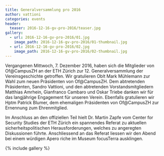 ```yaml
---
title: Generalversammlung pro 2016
author: vattioni
categories: events
header:
  teaser: 2016-12-16-gv-pro-2016/teaser.jpg
gallery:
  - url: 2016-12-16-gv-pro-2016/01.jpg
    image_path: 2016-12-16-gv-pro-2016/01-thumbnail.jpg
  - url: 2016-12-16-gv-pro-2016/02.jpg
    image_path: 2016-12-16-gv-pro-2016/02-thumbnail.jpg
---
```


Vergangenen Mittwoch, 7. Dezember 2016, haben sich die Mitglieder von
Of@CampusZH an der ETH Z&uuml;rich zur 12. Generalversammlung der
Vereinsgeschichte getroffen. Wir gratulieren Oblt Mark M&uuml;hlemann zur Wahl
zum neuen Pr&auml;sidenten von Of@CampusZH. Dem abtretenden Pr&auml;sidenten,
Sandro Vattioni, und den abtretenden Vorstandsmitgliedern Matthias Amrhein,
Gianfranco Cambaro und Oskar Triebe danken wir f&uuml;r das langj&auml;hrige
Engagement f&uuml;r unseren Verein. Ebenfalls gratulieren wir Hptm Patrick
Blumer, dem ehemaligen Pr&auml;sidenten von Of@CampusZH zur Ernennung zum
Ehrenmitglied.

Im Anschluss an den offiziellen Teil hielt Dr. Martin Zapfe vom Center for
Security Studies der ETH Z&uuml;rich ein spannendes Referat zu aktuellen
sicherheitspolitischen Herausforderungen, welches zu angeregten Diskussionen
f&uuml;hrte. Anschliessend an das Referat liessen wir den Abend bei einem
w&uuml;rdigen Apero riche im Museum focusTerra ausklingen.

{% include gallery %}
